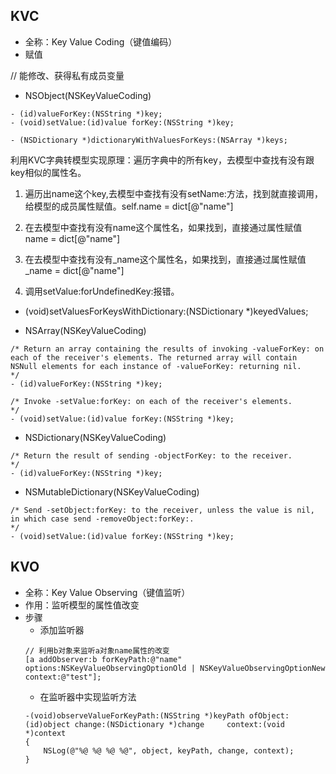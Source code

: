 ## KVC

- 全称：Key Value Coding（键值编码）
- 赋值

// 能修改、获得私有成员变量
- NSObject(NSKeyValueCoding)

```objc
- (id)valueForKey:(NSString *)key;
- (void)setValue:(id)value forKey:(NSString *)key;

- (NSDictionary *)dictionaryWithValuesForKeys:(NSArray *)keys;
```
 利用KVC字典转模型实现原理：遍历字典中的所有key，去模型中查找有没有跟key相似的属性名。

 1. 遍历出name这个key,去模型中查找有没有setName:方法，找到就直接调用，给模型的成员属性赋值。self.name = dict[@"name"]

 2. 在去模型中查找有没有name这个属性名，如果找到，直接通过属性赋值 name = dict[@"name"]

 3.  在去模型中查找有没有_name这个属性名，如果找到，直接通过属性赋值 _name = dict[@"name"]

 4. 调用setValue:forUndefinedKey:报错。

- (void)setValuesForKeysWithDictionary:(NSDictionary *)keyedValues;

- NSArray(NSKeyValueCoding)

```objc
/* Return an array containing the results of invoking -valueForKey: on each of the receiver's elements. The returned array will contain NSNull elements for each instance of -valueForKey: returning nil.
*/
- (id)valueForKey:(NSString *)key;

/* Invoke -setValue:forKey: on each of the receiver's elements.
*/
- (void)setValue:(id)value forKey:(NSString *)key;

```

- NSDictionary(NSKeyValueCoding)

```objc
/* Return the result of sending -objectForKey: to the receiver.
*/
- (id)valueForKey:(NSString *)key;
```

-  NSMutableDictionary(NSKeyValueCoding)

```objc
/* Send -setObject:forKey: to the receiver, unless the value is nil, in which case send -removeObject:forKey:.
*/
- (void)setValue:(id)value forKey:(NSString *)key;

```
## KVO
- 全称：Key Value Observing（键值监听）
- 作用：监听模型的属性值改变
- 步骤
    - 添加监听器
    ```objc
    // 利用b对象来监听a对象name属性的改变
    [a addObserver:b forKeyPath:@"name" options:NSKeyValueObservingOptionOld | NSKeyValueObservingOptionNew context:@"test"];
    ```
    - 在监听器中实现监听方法
    ```objc
    -(void)observeValueForKeyPath:(NSString *)keyPath ofObject:(id)object change:(NSDictionary *)change     context:(void *)context
    {
        NSLog(@"%@ %@ %@ %@", object, keyPath, change, context);
    }
    ```
